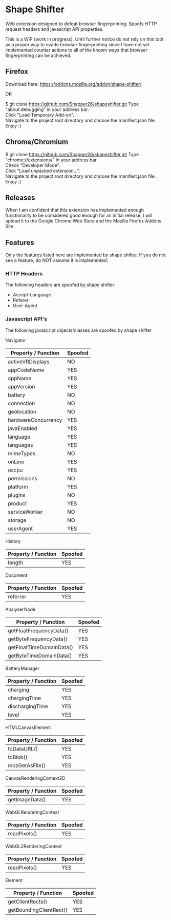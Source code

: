 # Shape Shifter

Web extension designed to defeat browser fingerprinting. Spoofs HTTP request headers and javascript API properties.

This is a WIP (work in progress). Until further notice do not rely on this tool as a proper way to evade browser fingerprinting since I have not yet implemented counter actions to all of the known ways that browser fingerprinting can be achieved.

## Firefox

Download here: https://addons.mozilla.org/addon/shape-shifter/

OR

$ git clone https://github.com/Snapper26/shapeshifter.git
Type "about:debugging" in your address bar.  
Click "Load Temporary Add-on".  
Navigate to the project root directory and choose the manifest.json file.  
Enjoy :)

## Chrome/Chromium

$ git clone https://github.com/Snapper26/shapeshifter.git
Type "chrome://extensions/" in your address bar.  
Check "Developer Mode".  
Click "Load unpacked extension...".  
Navigate to the project root directory and choose the manifest.json file.  
Enjoy :)

## Releases

When I am confident that this extension has implemented enough functionality to be considered good enough for an initial release, I will upload it to the Google Chrome Web Store and the Mozilla Firefox Addons Site.  

## Features

Only the features listed here are implemented by shape shifter. If you do not see a feature, do NOT assume it is implemented:  

### HTTP Headers

The following headers are spoofed by shape shifter:

- Accept-Language
- Referer
- User-Agent

### Javascript API's

The following javascript objects/classes are spoofed by shape shifter

Navigator

| Property / Function | Spoofed |
|----------------------|----------------------|
| activeVRDisplays     | NO                   |
| appCodeName          | YES                  |
| appName              | YES                  |
| appVersion           | YES                  |
| battery              | NO                   |
| connection           | NO                   |
| geolocation          | NO                   |
| hardwareConcurrency  | YES                  |
| javaEnabled          | YES                  |
| language             | YES                  |
| languages            | YES                  |
| mimeTypes            | NO                   |
| onLine               | YES                  |
| oscpu                | YES                  |
| permissions          | NO                   |
| platform             | YES                  |
| plugins              | NO                   |
| product              | YES                  |
| serviceWorker        | NO                   |
| storage              | NO                   |
| userAgent            | YES                  |

History

| Property / Function | Spoofed |
|----------------------|----------------------|
| length               | YES                  |

Document

| Property / Function | Spoofed |
|----------------------|----------------------|
| referrer             | YES                  |

AnalyserNode

| Property / Function | Spoofed |
|--------------------------|----------------------|
| getFloatFrequencyData()  | YES                  |
| getByteFrequencyData()   | YES                  |
| getFloatTimeDomainData() | YES                  |
| getByteTimeDomainData()  | YES                  |

BatteryManager

| Property / Function | Spoofed |
|----------------------|----------------------|
| charging             | YES                  |
| chargingTime         | YES                  |
| dischargingTime      | YES                  |
| level                | YES                  |

HTMLCanvasElement

| Property / Function | Spoofed |
|----------------------|----------------------|
| toDataURL()          | YES                  |
| toBlob()             | YES                  |
| mozGetAsFile()       | YES                  |

CanvasRenderingContext2D

| Property / Function | Spoofed |
|----------------------|----------------------|
| getImageData()       | YES                  |

WebGLRenderingContext

| Property / Function | Spoofed |
|----------------------|----------------------|
| readPixels()         | YES                  |

WebGL2RenderingContext

| Property / Function | Spoofed |
|----------------------|----------------------|
| readPixels()         | YES                  |

Element

| Property / Function | Spoofed |
|-------------------------|----------------------|
| getClientRects()        | YES                  |
| getBoundingClientRect() | YES                  |
